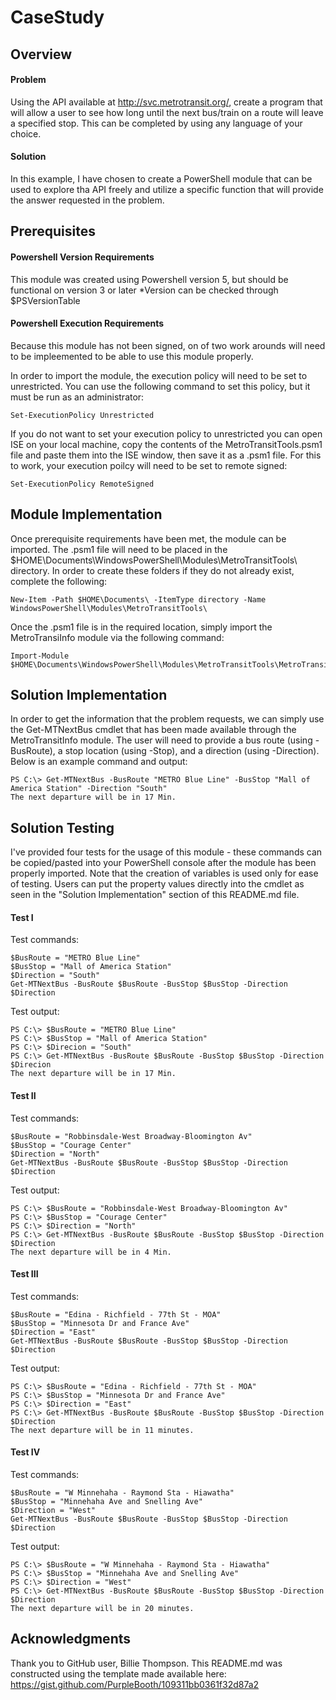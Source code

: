 # CaseStudy

## Overview

#### Problem
Using the API available at http://svc.metrotransit.org/, create a program that will allow a user to see how long until the next bus/train on a route will leave a specified stop. This can be completed by using any language of your choice. 

#### Solution
In this example, I have chosen to create a PowerShell module that can be used to explore tha API freely and utilize a specific function that will provide the answer requested in the problem.

## Prerequisites
#### Powershell Version Requirements
This module was created using Powershell version 5, but should be functional on version 3 or later
  *Version can be checked through $PSVersionTable

#### Powershell Execution Requirements
Because this module has not been signed, on of two work arounds will need to be impleemented to be able to use this module properly.

In order to import the module, the execution policy will need to be set to unrestricted. You can use the following command to set this policy, but it must be run as an administrator:
```
Set-ExecutionPolicy Unrestricted
```

If you do not want to set your execution policy to unrestricted you can open ISE on your local machine, copy the contents of the MetroTransitTools.psm1 file and paste them into the ISE window, then save it as a .psm1 file. For this to work, your execution poilcy will need to be set to remote signed:
```
Set-ExecutionPolicy RemoteSigned
```
## Module Implementation
Once prerequisite requirements have been met, the module can be imported. The .psm1 file will need to be placed in the $HOME\Documents\WindowsPowerShell\Modules\MetroTransitTools\ directory. In order to create these folders if they do not already exist, complete the following:
```
New-Item -Path $HOME\Documents\ -ItemType directory -Name WindowsPowerShell\Modules\MetroTransitTools\
``` 
Once the .psm1 file is in the required location, simply import the MetroTransiInfo module via the following command:
```
Import-Module $HOME\Documents\WindowsPowerShell\Modules\MetroTransitTools\MetroTransitInfo.psm1
```
## Solution Implementation
In order to get the information that the problem requests, we can simply use the Get-MTNextBus cmdlet that has been made available through the MetroTransitInfo module. The user will need to provide a bus route (using -BusRoute), a stop location (using -Stop), and a direction (using -Direction). Below is an example command and output:
```
PS C:\> Get-MTNextBus -BusRoute "METRO Blue Line" -BusStop "Mall of America Station" -Direction "South"
The next departure will be in 17 Min.
```

## Solution Testing
I've provided four tests for the usage of this module - these commands can be copied/pasted into your PowerShell console after the module has been properly imported. Note that the creation of variables is used only for ease of testing. Users can put the property values directly into the cmdlet as seen in the "Solution Implementation" section of this README.md file. 

#### Test I
Test commands:
```
$BusRoute = "METRO Blue Line"
$BusStop = "Mall of America Station"
$Direction = "South"
Get-MTNextBus -BusRoute $BusRoute -BusStop $BusStop -Direction $Direction
```
Test output:
```
PS C:\> $BusRoute = "METRO Blue Line"
PS C:\> $BusStop = "Mall of America Station"
PS C:\> $Direcion = "South"
PS C:\> Get-MTNextBus -BusRoute $BusRoute -BusStop $BusStop -Direction $Direcion
The next departure will be in 17 Min.
```

#### Test II
Test commands:
```
$BusRoute = "Robbinsdale-West Broadway-Bloomington Av"
$BusStop = "Courage Center"
$Direction = "North"
Get-MTNextBus -BusRoute $BusRoute -BusStop $BusStop -Direction $Direction
```
Test output:
```
PS C:\> $BusRoute = "Robbinsdale-West Broadway-Bloomington Av"
PS C:\> $BusStop = "Courage Center"
PS C:\> $Direction = "North"
PS C:\> Get-MTNextBus -BusRoute $BusRoute -BusStop $BusStop -Direction $Direction
The next departure will be in 4 Min.
```
#### Test III
Test commands:
```
$BusRoute = "Edina - Richfield - 77th St - MOA"
$BusStop = "Minnesota Dr and France Ave"
$Direction = "East"
Get-MTNextBus -BusRoute $BusRoute -BusStop $BusStop -Direction $Direction
```
Test output:
```
PS C:\> $BusRoute = "Edina - Richfield - 77th St - MOA"
PS C:\> $BusStop = "Minnesota Dr and France Ave"
PS C:\> $Direction = "East"
PS C:\> Get-MTNextBus -BusRoute $BusRoute -BusStop $BusStop -Direction $Direction
The next departure will be in 11 minutes.
```

#### Test IV
Test commands:
```
$BusRoute = "W Minnehaha - Raymond Sta - Hiawatha"
$BusStop = "Minnehaha Ave and Snelling Ave"
$Direction = "West"
Get-MTNextBus -BusRoute $BusRoute -BusStop $BusStop -Direction $Direction
```
Test output:
```
PS C:\> $BusRoute = "W Minnehaha - Raymond Sta - Hiawatha"
PS C:\> $BusStop = "Minnehaha Ave and Snelling Ave"
PS C:\> $Direction = "West"
PS C:\> Get-MTNextBus -BusRoute $BusRoute -BusStop $BusStop -Direction $Direction
The next departure will be in 20 minutes.
```
## Acknowledgments

Thank you to GitHub user, Billie Thompson. This README.md was constructed using the template made available here: https://gist.github.com/PurpleBooth/109311bb0361f32d87a2
